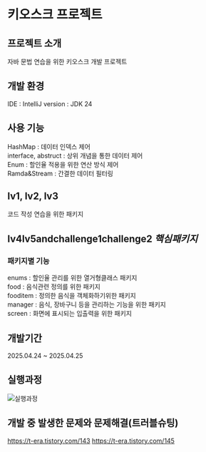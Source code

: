 # 키오스크 프로젝트
## 프로젝트 소개
자바 문법 연습을 위한 키오스크 개발 프로젝트
## 개발 환경
IDE : IntelliJ
version : JDK 24
## 사용 기능
HashMap : 데이터 인덱스 제어<br/>
interface, abstruct : 상위 개념을 통한 데이터 제어<br/>
Enum : 할인율 적용을 위한 연산 방식 제어<br/>
Ramda&Stream : 간결한 데이터 필터링<br/>

## lv1, lv2, lv3
코드 작성 연습을 위한 패키지<br/>

## lv4lv5andchallenge1challenge2 *핵심패키지*
### 패키지별 기능
enums : 할인율 관리를 위한 열거형클래스 패키지<br/>
food : 음식관련 정의를 위한 패키지<br/>
fooditem : 정의한 음식을 객체화하기위한 패키지<br/>
manager : 음식, 장바구니 등을 관리하는 기능을 위한 패키지<br/>
screen : 화면에 표시되는 입출력을 위한 패키지<br/>

## 개발기간
2025.04.24 ~ 2025.04.25<br/>

## 실행과정
![실행과정](https://github.com/user-attachments/assets/642a060b-ab3c-411f-a814-00237fa17c83)

## 개발 중 발생한 문제와 문제해결(트러블슈팅)
https://t-era.tistory.com/143
https://t-era.tistory.com/145
